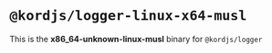 # `@kordjs/logger-linux-x64-musl`

This is the **x86_64-unknown-linux-musl** binary for `@kordjs/logger`

